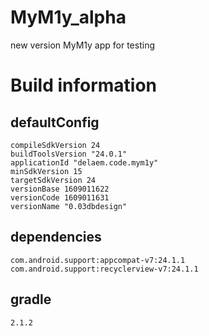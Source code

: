 # MyM1y_alpha
new version MyM1y app for testing

# Build information
## defaultConfig
    compileSdkVersion 24
    buildToolsVersion "24.0.1"
	applicationId "delaem.code.mym1y"
	minSdkVersion 15
	targetSdkVersion 24
	versionBase 1609011622
	versionCode 1609011631
	versionName "0.03dbdesign"
## dependencies
	com.android.support:appcompat-v7:24.1.1
	com.android.support:recyclerview-v7:24.1.1
## gradle
    2.1.2
